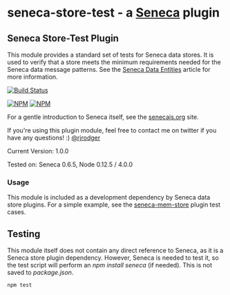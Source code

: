 seneca-store-test - a [Seneca](http://senecajs.org) plugin
======================================================

## Seneca Store-Test Plugin

This module provides a standard set of tests for Seneca data stores. It is used to verify that a store meets the minimum requirements needed for the Seneca data message patterns. See the [Seneca Data Entities](http://senecajs.org/data-entities.html) article for more information.

[![Build Status](https://travis-ci.org/rjrodger/seneca-store-test.png?branch=master)](https://travis-ci.org/rjrodger/seneca-store-test)

[![NPM](https://nodei.co/npm/seneca-store-test.png)](https://nodei.co/npm/seneca-store-test/)
[![NPM](https://nodei.co/npm-dl/seneca-store-test.png)](https://nodei.co/npm-dl/seneca-store-test/)

For a gentle introduction to Seneca itself, see the
[senecajs.org](http://senecajs.org) site.

If you're using this plugin module, feel free to contact me on twitter if you
have any questions! :) [@rjrodger](http://twitter.com/rjrodger)

Current Version: 1.0.0

Tested on: Seneca 0.6.5, Node 0.12.5 / 4.0.0


### Usage

This module is included as a development dependency by Seneca data store plugins. For a simple example, see the [seneca-mem-store](https://github.com/rjrodger/seneca-mem-store) plugin test cases.


## Testing

This module itself does not contain any direct reference to Seneca, as
it is a Seneca store plugin dependency. However, Seneca is needed to test it, so
the test script will perform an _npm install seneca_ (if needed). This is not
saved to _package.json_.

```sh
npm test
```
